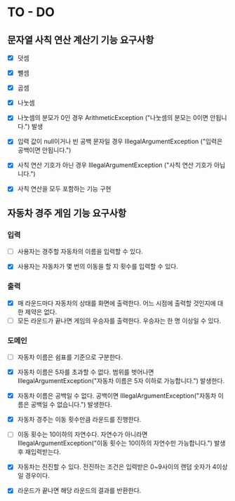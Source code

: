 # TO - DO
## 문자열 사칙 연산 계산기 기능 요구사항
- [x] 덧셈
- [x] 뺄셈
- [x] 곱셈
- [x] 나눗셈
- [x] 나눗셈의 분모가 0인 경우 ArithmeticException ("나눗셈의 분모는 0이면 안됩니다.") 발생
- [x] 입력 값이 null이거나 빈 공백 문자일 경우 IllegalArgumentException ("입력은 공백이면 안됩니다.")
- [x] 사칙 연산 기호가 아닌 경우 IllegalArgumentException ("사칙 연산 기호가 아닙니다.")
- [x] 사칙 연산을 모두 포함하는 기능 구현


## 자동차 경주 게임 기능 요구사항
### 입력
- [ ] 사용자는 경주할 자동차의 이름을 입력할 수 있다.
- [x] 사용자는 자동차가 몇 번의 이동을 할 지 횟수를 입력할 수 있다.


### 출력
- [x] 매 라운드마다 자동차의 상태를 화면에 출력한다. 어느 시점에 출력할 것인지에 대한 제약은 없다.
- [ ] 모든 라운드가 끝나면 게임의 우승자를 출력한다. 우승자는 한 명 이상일 수 있다.

### 도메인
- [ ] 자동차 이름은 쉼표를 기준으로 구분한다.
- [x] 자동차 이름은 5자를 초과할 수 없다. 범위를 벗어나면 IllegalArgumentException("자동차 이름은 5자 이하로 가능합니다.") 발생한다.
- [x] 자동차 이름은 공백일 수 없다. 공백이면 IllegalArgumentException("자동차 이름은 공백일 수 없습니다.") 발생한다.
- [x] 자동차 경주는 이동 횟수만큼 라운드를 진행한다.
- [ ] 이동 횟수는 10이하의 자연수다. 자연수가 아니라면 IllegalArgumentException("이동 횟수는 10이하의 자연수만 가능합니다.") 발생 후 재입력받는다.
- [x] 자동차는 전진할 수 있다. 전진하는 조건은 입력받은 0~9사이의 랜덤 숫자가 4이상일 경우이다.
- [x] 라운드가 끝나면 해당 라운드의 결과를 반환한다.

  
